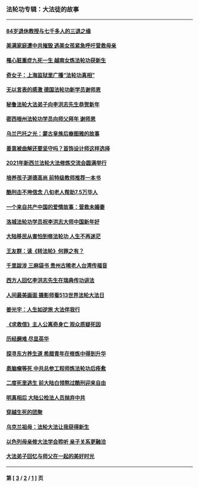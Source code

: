 ### 法轮功专辑：大法徒的故事
---
#### [84岁退休教授与七千多人的三退之缘](../../pages/nf1147481/n13796650.md?12010430) 
#### [美满家庭遭中共摧毁 逃美女孩紧急呼吁营救母亲](../../pages/nf1147481/n13792859.md?12010430) 
#### [罹心脏重症九死一生 越南女炼法轮功获新生](../../pages/nf1147481/n13732766.md?12010430) 
#### [奇女子：上海监狱里广播“法轮功真相”](../../pages/nf1147481/n13726443.md?12010430) 
#### [无以言表的感激 德国法轮功新学员谢师恩](../../pages/nf1147481/n13543790.md?12010430) 
#### [秘鲁法轮大法弟子向李洪志先生恭贺新年](../../pages/nf1147481/n13540182.md?12010430) 
#### [密西根州法轮功学员向师父拜年 谢师恩](../../pages/nf1147481/n13538183.md?12010430) 
#### [乌兰巴托之光：蒙古皇族后裔图雅的故事](../../pages/nf1147481/n13155759.md?12010430) 
#### [善意被曲解还要坚守吗？首饰设计师这样选择](../../pages/nf1147481/n13077575.md?12010430) 
#### [2021年新西兰法轮大法修炼交流会圆满举行](../../pages/nf1147481/n13033149.md?12010430) 
#### [培养孩子道德高尚 前特级教师推荐一本书](../../pages/nf1147481/n12938640.md?12010430) 
#### [酷刑击不垮信念 八旬老人帮助7.5万华人](../../pages/nf1147481/n12880712.md?12010430) 
#### [一个来自共产中国的爱情故事：营救未婚妻](../../pages/nf1147481/n12778386.md?12010430) 
#### [洛城法轮功学员祝李洪志大师中国新年好](../../pages/nf1147481/n12724685.md?12010430) 
#### [大陆移民从害怕到修法轮功 人生不再迷茫](../../pages/nf1147481/n12414325.md?12010430) 
#### [王友群：读《转法轮》何罪之有？](../../pages/nf1147481/n12408647.md?12010430) 
#### [千里跋涉 三麻袋书 贵州古稀老人台湾传福音](../../pages/nf1147481/n12198750.md?12010430) 
#### [西方人回忆李洪志先生在瑞典传功讲法](../../pages/nf1147481/n12099607.md?12010430) 
#### [人间最美画面 摄影师看513世界法轮大法日](../../pages/nf1147481/n12094118.md?12010430) 
#### [姜光宇：人生如逆旅 大法伴我行](../../pages/nf1147481/n12088664.md?12010430) 
#### [《求救信》主人公离奇身亡 观众质疑死因](../../pages/nf1147481/n11845215.md?12010430) 
#### [历经磨难 尽显英华](../../pages/nf1147481/n11723297.md?12010430) 
#### [探寻东方养生道 希腊青年在修炼中得到升华](../../pages/nf1147481/n11494502.md?12010430) 
#### [患脑瘤等死 中共总参工程师炼法轮功后痊愈](../../pages/nf1147481/n11466682.md?12010430) 
#### [二度死里逃生 前大陆白领熬过酷刑迎来自由](../../pages/nf1147481/n11368594.md?12010430) 
#### [明真相后 大陆公检法人员抛弃中共](../../pages/nf1147481/n11358618.md?12010430) 
#### [穿越生死的团聚](../../pages/nf1147481/n11258922.md?12010430) 
#### [乌克兰祖母：法轮大法让我获得新生](../../pages/nf1147481/n11269457.md?12010430) 
#### [以色列母亲修大法学会聆听 亲子关系更融洽](../../pages/nf1147481/n11268195.md?12010430) 
#### [大法弟子回忆与师父在一起的美好时光](../../pages/nf1147481/n11267759.md?12010430) 

---
#### 第 [ [3](./3.md?12010430) / [2](./2.md?12010430) / [1](./1.md?12010430) ] 页
